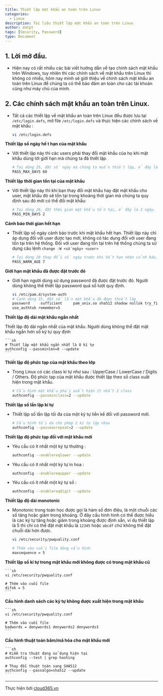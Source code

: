 ```yaml
---
title: Thiết lập mật khẩu an toàn trên Linux
categories:
  - Linux
description: Tài liệu thiết lập mật khẩu an toàn trên Linux
author: datpt
tags: [Security, Password]
type: Document
---
```





## 1. Lời mở đầu.

- Hiện nay có rất nhiều các bài viết hướng dẫn về tạo chính sách mật khẩu trên Windows, tuy nhiên thì các chính sách về mật khẩu trên Linux 
thì không có nhiều, hôm nay mình sẽ giới thiệu về chính sách mật khẩu an toàn trên Linux để chúng ta có thể bảo đảm an toàn cho các tài khoản cũng như máy chủ của mình.



## 2. Các chính sách mật khẩu an toàn trên Linux.

- Tất cả các thiết lập về mật khẩu an toàn trên Linux đều được lưu tại `/etc/login.defs`, mở file `/etc/login.defs` và thực hiện các chính sách về mật khẩu :

    ```sh
    vi /etc/login.defs
    ```

**Thiết lập số ngày hế t hạn của mật khẩu**

- Với thiết lập này thì các users phải thay đổi mật khẩu của họ khi mật khẩu dùng tới giới hạn mà chúng ta đã thiết lập.

    ```sh
    # Tại dòng 25, đặt số ngày mà chúng ta muốn thiết lập, ở đây là 30
    PASS_MAX_DAYS 60
    ```
**Thiết lập thời gian tồn tại của mật khẩu**

- Với thiết lập này thì khi bạn thay đổi mật khẩu hay đặt mật khẩu cho user, mật khẩu đó sẽ tồn tại trong khoảng thời gian mà 
chúng ta quy định sau đó mới có thể đổi mật khẩu:

    ```sh
    # Tại dòng 26, đặt thời gian mật khẩu tồn tại, ở đây là 2 ngày.
    PASS_MIN_DAYS 2
    ```

**Cảnh báo thời gian hết hạn**

- Thiết lập số ngày cảnh báo trước khi mật khẩu hết hạn. Thiết lập này chỉ áp dụng đối với user được tạo mới, không có tác dụng đối với user đang tồn tại trên hệ thống. Đối với user đang tồn tại trên hệ thống chúng ta sử dụng câu lệnh `change -W <số ngày> <user>`

    ```sh
    # Tại dòng 28 thay đổi số ngày trước khi hết hạn nhận cảnh báo, ở đây là 7
    PASS_WARN_AGE 7
    ```

**Giới hạn mật khẩu đã được đặt trước đó**

- Giới hạn người dùng sử dụng password đã được đặt trước đó. Người dùng không thể thiết lập password quá số lượt quy định.

    ```sh
    vi /etc/pam.d/system-auth
    # Cạnh dòng 15, đặt số lần mật khẩu đó được thiết lập
    password     sufficient     pam_unix.so sha512 shadow nullok try_first_pass
    use_authtok remember=5
    ```

**Thiết lập độ dài mật khẩu ngắn nhất**

Thiết lập độ dài ngắn nhất của mật khẩu. Người dùng không thể đặt mật khẩu ngắn hơn số ký tự quy định

    ```sh
    # Thiết lập mật khẩu ngắn nhất là 8 kí tự
    authconfig --passminlen=8 --update
    ```

**Thiết lập độ phức tạp của mật khẩu theo lớp**

- Trong Linux có các class kí tự như sau : UpperCase / LowerCase / Digits / Others. Độ phức tạp của mật khẩu được thiết lập theo số class xuất hiện trong mật khẩu.

    ```sh
    # Cấu hình mật khẩu phải xuất hiện ít nhất 2 class
    authconfig --passminclass=2 --update
    ```

**Thiết lập số lần lặp kí tự**

- Thiết lập số lần lặp tối đa của một ký tự liền kề  đối với password mới.

    ```sh
    # Cấu hình tối da cho phép 2 kí tự lặp nhau
    authconfig --passmaxrepeat=2 --update
    ```

**Thiết lập độ phức tạp đối với mật khẩu mới**

- Yêu cầu có ít nhất một ký tự thường :

    ```sh
    authconfig --enablereqlower --update
    ```

- Yêu cầu có ít nhất một ký tự in hoa :

    ```sh
    authconfig --enablerequpper --update
    ```

- Yêu cầu có ít nhất một ký tự số :

    ```sh
    authconfig --enablereqdigit --update
    ```

**Thiết lập độ dài monotonic**

- Monotonic trong toán học được gọi là hàm số đơn điệu, là một chuỗi các số tăng hoặc giảm trong khoảng. Ở đây cấu hình hình có thể được hiểu là các ký tự tăng hoặc giảm trong khoảng được định sẵn, ví dụ thiết lập là 5 thì chỉ có thể đặt mật khẩu là `12345` hoặc `abcdf` chứ không thể đặt chuỗi dài hơn được.

    ```sh
    vi /etc/security/pwquality.conf

    # Thêm vào cuối file dòng cấu hình
    maxsequence = 5
    ```

**Thiết lập số kí tự trong mật khẩu mới không được có trong mật khẩu cũ**

    ```sh
    vi /etc/security/pwquality.conf

    # Thêm vào cuối file
    difok = 5
    ```

**Cấu hình danh sách các ký tự không được xuất hiện trong mật khẩu**

    ```sh
    vi /etc/security/pwquality.conf

    # Thêm vào cuối file
    badwords = denywords1 denywords2 denywords3
    ```

**Cấu hình thuật toán băm/mã hóa cho mật khẩu mới**


    ```sh
    # Kiểm tra thuật đang sử dụng hiện tại
    authconfig --test | grep hashing 

    # Thay đổi thuật toán sang SHA512
    authconfig --passalgo=sha512 --update
    ```

---
Thực hiện bởi [cloud365.vn](https://cloud365.vn/)

